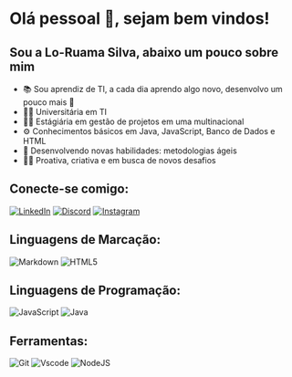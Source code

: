 # Olá pessoal 👋, sejam bem vindos!

## Sou a Lo-Ruama Silva, abaixo um pouco sobre mim 

- 📚 Sou aprendiz de TI, a cada dia aprendo algo novo, desenvolvo um pouco mais 🚀
- 👩‍🎓 Universitária em TI
- 👩‍💻 Estágiária em gestão de projetos em uma multinacional
- ⚙️ Conhecimentos básicos em Java, JavaScript, Banco de Dados e HTML
- 🥷 Desenvolvendo novas habilidades: metodologias ágeis
- 🏃‍♀️ Proativa, criativa e em busca de novos desafios

## Conecte-se comigo:

[![LinkedIn](https://img.shields.io/badge/LinkedIn-0077B5?style=for-the-badge&logo=linkedin&logoColor=white)](https://www.linkedin.com/in/lo-ruama-silva/) [![Discord](https://img.shields.io/badge/Discord-7289DA?style=for-the-badge&logo=discord&logoColor=white)](https://discord.com/channels/@me) [![Instagram](https://img.shields.io/badge/-Instagram-%23E4405F?style=for-the-badge&logo=instagram&logoColor=white)](https://www.instagram.com/lohsilvasp/)

## Linguagens de Marcação:

![Markdown](https://img.shields.io/badge/Markdown-000?style=for-the-badge&logo=markdown) 	![HTML5](https://img.shields.io/badge/HTML5-E34F26?style=for-the-badge&logo=html5&logoColor=white) 

## Linguagens de Programação:

![JavaScript](https://img.shields.io/badge/JavaScript-F7DF1E?style=for-the-badge&logo=javascript&logoColor=black)
![Java](https://img.shields.io/badge/java-%23ED8B00.svg?style=for-the-badge&logo=openjdk&logoColor=white)

## Ferramentas:

![Git](https://img.shields.io/badge/GIT-E44C30?style=for-the-badge&logo=git&logoColor=white)
![Vscode](https://img.shields.io/badge/Vscode-007ACC?style=for-the-badge&logo=visual-studio-code&logoColor=white)
![NodeJS](https://img.shields.io/badge/node.js-6DA55F?style=for-the-badge&logo=node.js&logoColor=white)
